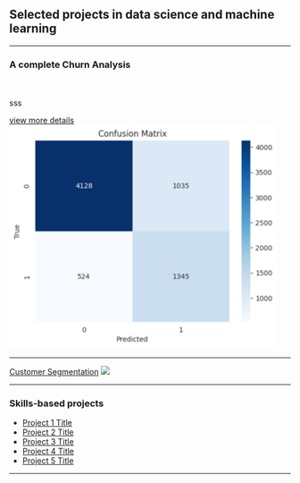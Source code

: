 ## Selected projects in data science and machine learning

---

### A complete Churn Analysis
<br><br>
sss

[view more details](https://github.com/Arthurr-Victor/A-Complete-Churn-Analysis)
<img src="images/ConfusionMatrix (1).png?raw=true"/>

---
[Customer Segmentation](https://github.com/Arthurr-Victor/Customer-Segmentation_Clustering)
<img src="images/dummy_thumbnail.jpg?raw=true"/>

---

### Skills-based projects

- [Project 1 Title](https://github.com/Arthurr-Victor/A-Complete-Churn-Analysis)
- [Project 2 Title](http://example.com/)
- [Project 3 Title](http://example.com/)
- [Project 4 Title](http://example.com/)
- [Project 5 Title](http://example.com/)

---




